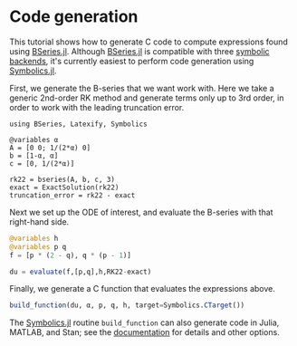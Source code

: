 # Code generation
This tutorial shows how to generate C code to compute expressions found using [BSeries.jl](https://github.com/ranocha/BSeries.jl).  Although [BSeries.jl](https://github.com/ranocha/BSeries.jl) is compatible with three [symbolic backends](https://ranocha.de/BSeries.jl/dev/tutorials/symbolic_computations/), it's currently easiest to perform code generation using [Symbolics.jl](https://github.com/JuliaSymbolics/Symbolics.jl).

First, we generate the B-series that we want work with.  Here we take a generic 2nd-order RK method and generate terms only up to 3rd order, in order to work with the leading truncation error.


```@example code-generation
using BSeries, Latexify, Symbolics

@variables α
A = [0 0; 1/(2*α) 0]
b = [1-α, α]
c = [0, 1/(2*α)]

rk22 = bseries(A, b, c, 3)
exact = ExactSolution(rk22)
truncation_error = rk22 - exact
```

Next we set up the ODE of interest, and evaluate the B-series with that right-hand side.


```julia
@variables h
@variables p q
f = [p * (2 - q), q * (p - 1)]

du = evaluate(f,[p,q],h,RK22-exact)
```

Finally, we generate a C function that evaluates the expressions above.


```julia
build_function(du, α, p, q, h, target=Symbolics.CTarget())
```

The [Symbolics.jl](https://github.com/JuliaSymbolics/Symbolics.jl) routine `build_function` can also generate code in Julia, MATLAB, and Stan; see the [documentation](https://symbolics.juliasymbolics.org/stable/manual/build_function/#build_function) for details and other options.
